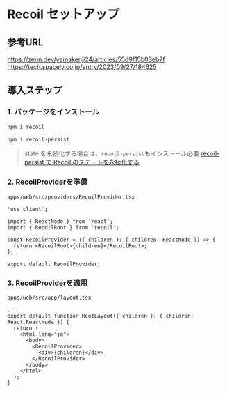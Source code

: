 # Recoil セットアップ

## 参考URL

<https://zenn.dev/yamakenji24/articles/55d9f15b03eb7f>
<https://tech.spacely.co.jp/entry/2023/09/27/184625>

## 導入ステップ

### 1. パッケージをインストール

```bash
npm i recoil
```

```bash
npm i recoil-persist
```

> state を永続化する場合は、`recoil-persist`もインストール必要
> [recoil-persist で Recoil のステートを永続化する](https://scrapbox.io/slashnephy/recoil-persist_%E3%81%A7_Recoil_%E3%81%AE%E3%82%B9%E3%83%86%E3%83%BC%E3%83%88%E3%82%92%E6%B0%B8%E7%B6%9A%E5%8C%96%E3%81%99%E3%82%8B)

### 2. RecoilProviderを準備

`apps/web/src/providers/RecoilProvider.tsx`

```tsx
'use client';

import { ReactNode } from 'react';
import { RecoilRoot } from 'recoil';

const RecoilProvider = ({ children }: { children: ReactNode }) => {
  return <RecoilRoot>{children}</RecoilRoot>;
};

export default RecoilProvider;
```

### 3. RecoilProviderを適用

`apps/web/src/app/layout.tsx`

```tsx
...
export default function RootLayout({ children }: { children: React.ReactNode }) {
  return (
    <html lang="ja">
      <body>
        <RecoilProvider>
          <div>{children}</div>
        </RecoilProvider>
      </body>
    </html>
  );
}
```